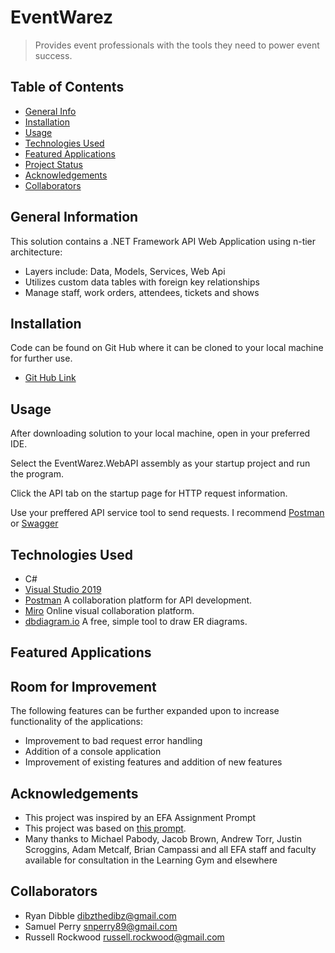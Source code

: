 # EventWarez 
> Provides event professionals with the tools they need to power event success.
## Table of Contents
* [General Info](#general-information)
* [Installation](#installation)
* [Usage](#usage)
* [Technologies Used](#technologies-used)
* [Featured Applications](#featured-applications)
* [Project Status](#project-status)
* [Acknowledgements](#acknowledgements)
* [Collaborators](#collaborators)


## General Information
This solution contains a .NET Framework API Web Application using n-tier architecture: 
- Layers include: Data, Models, Services, Web Api
- Utilizes custom data tables with foreign key relationships
- Manage staff, work orders, attendees, tickets and shows

## Installation
Code can be found on Git Hub where it can be cloned to your local machine for further use.
- [Git Hub Link](https://github.com/russellrockwood/EventWarez)

## Usage
After downloading solution to your local machine, open in your preferred IDE.

Select the EventWarez.WebAPI assembly as your startup project and run the program.

Click the API tab on the startup page for HTTP request information.

Use your preffered API service tool to send requests. I recommend [Postman](https://www.postman.com/) or [Swagger](https://swagger.io/)

## Technologies Used
- C#
- [Visual Studio 2019](https://visualstudio.microsoft.com/downloads/)
- [Postman](https://www.postman.com/) A collaboration platform for API development.
- [Miro](https://miro.com/index/) Online visual collaboration platform.
- [dbdiagram.io](https://dbdiagram.io/home) A free, simple tool to draw ER diagrams.

## Featured Applications



## Room for Improvement

The following features can be further expanded upon to increase functionality of the applications:
- Improvement to bad request error handling 
- Addition of a console application 
- Improvement of existing features and addition of new features


## Acknowledgements
- This project was inspired by an EFA Assignment Prompt
- This project was based on [this prompt](https://elevenfifty.instructure.com/courses/696/assignments/13550?module_item_id=58753).
- Many thanks to Michael Pabody, Jacob Brown, Andrew Torr, Justin Scroggins, Adam Metcalf, Brian Campassi and all EFA staff and faculty available for consultation in the Learning Gym and elsewhere


## Collaborators
- Ryan Dibble dibzthedibz@gmail.com
- Samuel Perry  snperry89@gmail.com 
- Russell Rockwood  russell.rockwood@gmail.com
